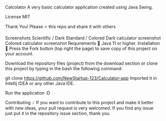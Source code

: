 Calcolator 
A very basic calculator application created using Java Swing.

License MIT

Thank You!
Please ⭐️ this repo and share it with others

Screenshots
Scientific / Dark	Standard / Colored
Dark calculator screenshot	Colored calculator screenshot
Requirements 🔧
Java 11 or higher.
Installation 🔌
Press the Fork button (top right the page) to save copy of this project on your account.

Download the repository files (project) from the download section or clone this project by typing in the bash the following command:

git clone https://github.com/NewStartup-123/Calculator-app
Imported it in Intellij IDEA or any other Java IDE.

Run the application :D

Contributing 💡
If you want to contribute to this project and make it better with new ideas, your pull request is very welcomed. If you find any issue just put it in the repository issue section, thank you.
